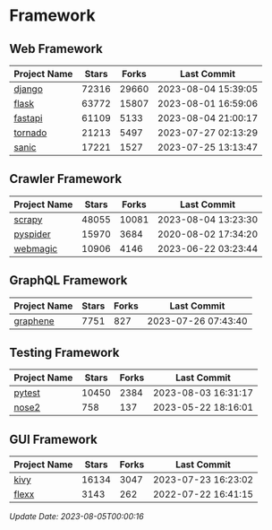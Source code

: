 # Framework

## Web Framework
| Project Name | Stars | Forks | Last Commit |
| ------------ | ----- | ----- | ----------- |
| [django](https://github.com/django/django) | 72316 | 29660 | 2023-08-04 15:39:05 |
| [flask](https://github.com/pallets/flask) | 63772 | 15807 | 2023-08-01 16:59:06 |
| [fastapi](https://github.com/tiangolo/fastapi) | 61109 | 5133 | 2023-08-04 21:00:17 |
| [tornado](https://github.com/tornadoweb/tornado) | 21213 | 5497 | 2023-07-27 02:13:29 |
| [sanic](https://github.com/sanic-org/sanic) | 17221 | 1527 | 2023-07-25 13:13:47 |

## Crawler Framework
| Project Name | Stars | Forks | Last Commit |
| ------------ | ----- | ----- | ----------- |
| [scrapy](https://github.com/scrapy/scrapy) | 48055 | 10081 | 2023-08-04 13:23:30 |
| [pyspider](https://github.com/binux/pyspider) | 15970 | 3684 | 2020-08-02 17:34:20 |
| [webmagic](https://github.com/code4craft/webmagic) | 10906 | 4146 | 2023-06-22 03:23:44 |

## GraphQL Framework
| Project Name | Stars | Forks | Last Commit |
| ------------ | ----- | ----- | ----------- |
| [graphene](https://github.com/graphql-python/graphene) | 7751 | 827 | 2023-07-26 07:43:40 |

## Testing Framework
| Project Name | Stars | Forks | Last Commit |
| ------------ | ----- | ----- | ----------- |
| [pytest](https://github.com/pytest-dev/pytest) | 10450 | 2384 | 2023-08-03 16:31:17 |
| [nose2](https://github.com/nose-devs/nose2) | 758 | 137 | 2023-05-22 18:16:01 |

## GUI Framework
| Project Name | Stars | Forks | Last Commit |
| ------------ | ----- | ----- | ----------- |
| [kivy](https://github.com/kivy/kivy) | 16134 | 3047 | 2023-07-23 16:23:02 |
| [flexx](https://github.com/flexxui/flexx) | 3143 | 262 | 2022-07-22 16:41:15 |

*Update Date: 2023-08-05T00:00:16*